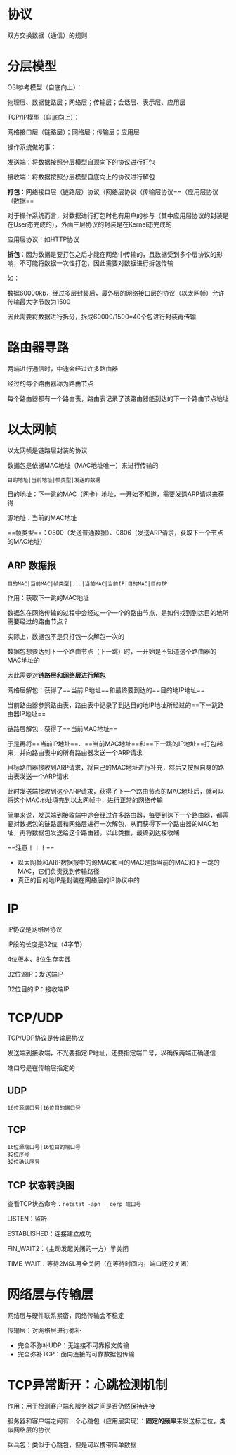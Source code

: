 # 协议

双方交换数据（通信）的规则



# 分层模型

OSI参考模型（自底向上）：

物理层、数据链路层；网络层；传输层；会话层、表示层、应用层

TCP/IP模型（自底向上）：

网络接口层（链路层）；网络层；传输层；应用层



操作系统做的事：

发送端：将数据按照分层模型自顶向下的协议进行打包

接收端：将数据按照分层模型自底向上的协议进行解包



**打包**：网络接口层（链路层）协议（网络层协议（传输层协议==（应用层协议（数据==

对于操作系统而言，对数据进行打包时也有用户的参与（其中应用层协议的封装是在User态完成的），外面三层协议的封装是在Kernel态完成的

应用层协议：如HTTP协议



**拆包**：因为数据是要打包之后才能在网络中传输的，且数据受到多个层协议的影响，不可能将数据一次性打包，因此需要对数据进行拆包传输

如：

数据60000kb，经过多层封装后，最外层的网络接口层的协议（以太网帧）允许传输最大字节数为1500

因此需要将数据进行拆分，拆成60000/1500=40个包进行封装再传输



# 路由器寻路

两端进行通信时，中途会经过许多路由器

经过的每个路由器称为路由节点

每个路由器都有一个路由表，路由表记录了该路由器能到达的下一个路由节点地址



# 以太网帧

以太网帧是链路层封装的协议

数据包是依据MAC地址（MAC地址唯一）来进行传输的

```
目的地址|当前地址|帧类型|发送的数据
```

目的地址：下一跳的MAC（网卡）地址，一开始不知道，需要发送ARP请求来获得

源地址：当前的MAC地址

==帧类型==：0800（发送普通数据）、0806（发送ARP请求，获取下一个节点的MAC地址）



## ARP 数据报

```
目的MAC|当前MAC|帧类型|...|当前MAC|当前IP|目的MAC|目的IP
```

作用：获取下一跳的MAC地址



数据包在网络传输的过程中会经过一个一个的路由节点，是如何找到到达目的地所需要经过的路由节点？

实际上，数据包不是只打包一次解包一次的

数据包想要达到下一个路由节点（下一跳）时，一开始是不知道这个路由器的MAC地址的

因此需要对**链路层和网络层进行解包**

网络层解包：获得了==当前IP地址==和最终要到达的==目的地IP地址==

当前路由器参照路由表，路由表中记录了到达目的地IP地址所经过的==下一跳路由器IP地址==

链路层解包：获得了==当前MAC地址==

于是再将==当前IP地址==、==当前MAC地址==和==下一跳的IP地址==打包起来，并向路由表中的所有路由器发送一个ARP请求

目标路由器接收到ARP请求，将自己的MAC地址进行补充，然后又按照自身的路由表发送一个ARP请求

此时发送端接收到这个ARP请求，获得了下一个路由节点的MAC地址后，就可以将这个MAC地址填充到以太网帧中，进行正常的网络传输

简单来说，发送端到接收端中途会经过许多路由器，每要到达下一个路由器，都需要对数据包的链路层和网络层进行一次解包，从而获得下一个路由器的MAC地址，再将数据包发送给这个路由器，以此类推，最终到达接收端



==注意！！！==

- 以太网帧和ARP数据报中的源MAC和目的MAC是指当前的MAC和下一跳的MAC，它们负责找到传输路径
- 真正的目的地IP是封装在网络层的IP协议中的



# IP

IP协议是网络层协议

IP段的长度是32位（4字节）

4位版本、8位生存实践

32位源IP：发送端IP

32位目的IP：接收端IP



# TCP/UDP

TCP/UDP协议是传输层协议

发送端到接收端，不光要指定IP地址，还要指定端口号，以确保两端正确通信

端口号是在传输层指定的



## UDP

```
16位源端口号|16位目的端口号
```



## TCP

```
16位源端口号|16位目的端口号
32位序号
32位确认序号
```



## TCP 状态转换图

查看TCP状态命令：`netstat -apn | gerp 端口号`

LISTEN：监听

ESTABLISHED：连接建立成功

FIN_WAIT2：（主动发起关闭的一方）半关闭

TIME_WAIT：等待2MSL再全关闭（在等待时间内，端口还没关闭）



# 网络层与传输层

网络层与硬件联系紧密，网络传输会不稳定

传输层：对网络层进行弥补

- 完全不弥补UDP：无连接不可靠报文传输
- 完全弥补TCP：面向连接的可靠数据包传输



# TCP异常断开：心跳检测机制

作用：用于检测客户端和服务器之间是否仍然保持连接



服务器和客户端之间有一个心跳包（应用层实现）：**固定的频率**来发送标志位，类似网络层的协议

乒乓包：类似于心跳包，但是可以携带简单数据
